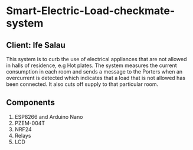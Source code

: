 # Smart-Electric-Load-checkmate-system

## Client: Ife Salau

This system is to curb the use of electrical appliances that are not allowed in halls of residence, e.g Hot plates. The system measures the current consumption in each room and sends a message to the Porters when an overcurrent is detected which indicates that a load that is not allowed has been connected. It also cuts off supply to that particular room.

## Components
1. ESP8266 and Arduino Nano
2. PZEM-004T
3. NRF24 
4. Relays
5. LCD
